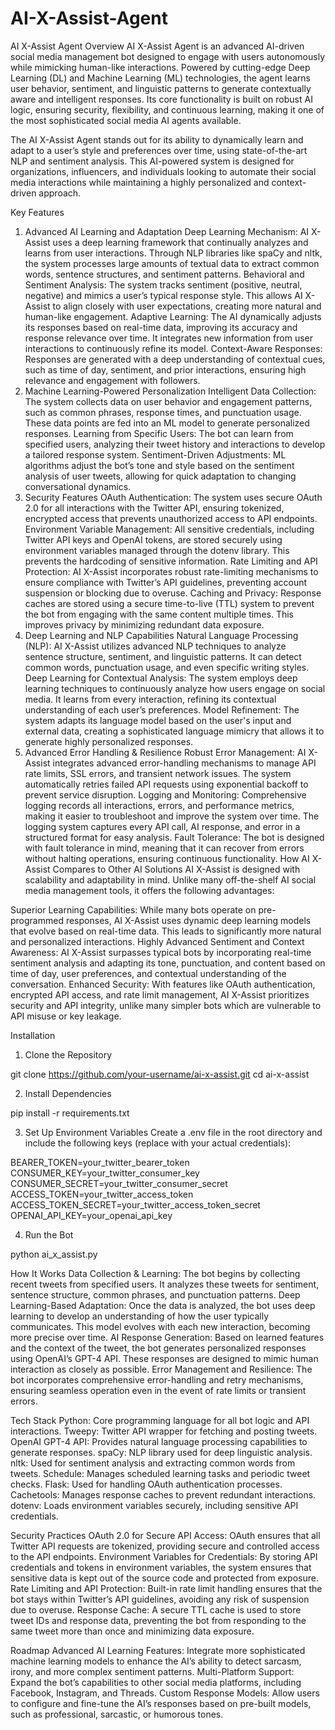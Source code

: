 # AI-X-Assist-Agent


AI X-Assist Agent
Overview
AI X-Assist Agent is an advanced AI-driven social media management bot designed to engage with users autonomously while mimicking human-like interactions. Powered by cutting-edge Deep Learning (DL) and Machine Learning (ML) technologies, the agent learns user behavior, sentiment, and linguistic patterns to generate contextually aware and intelligent responses. Its core functionality is built on robust AI logic, ensuring security, flexibility, and continuous learning, making it one of the most sophisticated social media AI agents available.

The AI X-Assist Agent stands out for its ability to dynamically learn and adapt to a user’s style and preferences over time, using state-of-the-art NLP and sentiment analysis. This AI-powered system is designed for organizations, influencers, and individuals looking to automate their social media interactions while maintaining a highly personalized and context-driven approach.

Key Features
1. Advanced AI Learning and Adaptation
Deep Learning Mechanism: AI X-Assist uses a deep learning framework that continually analyzes and learns from user interactions. Through NLP libraries like spaCy and nltk, the system processes large amounts of textual data to extract common words, sentence structures, and sentiment patterns.
Behavioral and Sentiment Analysis: The system tracks sentiment (positive, neutral, negative) and mimics a user’s typical response style. This allows AI X-Assist to align closely with user expectations, creating more natural and human-like engagement.
Adaptive Learning: The AI dynamically adjusts its responses based on real-time data, improving its accuracy and response relevance over time. It integrates new information from user interactions to continuously refine its model.
Context-Aware Responses: Responses are generated with a deep understanding of contextual cues, such as time of day, sentiment, and prior interactions, ensuring high relevance and engagement with followers.
2. Machine Learning-Powered Personalization
Intelligent Data Collection: The system collects data on user behavior and engagement patterns, such as common phrases, response times, and punctuation usage. These data points are fed into an ML model to generate personalized responses.
Learning from Specific Users: The bot can learn from specified users, analyzing their tweet history and interactions to develop a tailored response system.
Sentiment-Driven Adjustments: ML algorithms adjust the bot’s tone and style based on the sentiment analysis of user tweets, allowing for quick adaptation to changing conversational dynamics.
3. Security Features
OAuth Authentication: The system uses secure OAuth 2.0 for all interactions with the Twitter API, ensuring tokenized, encrypted access that prevents unauthorized access to API endpoints.
Environment Variable Management: All sensitive credentials, including Twitter API keys and OpenAI tokens, are stored securely using environment variables managed through the dotenv library. This prevents the hardcoding of sensitive information.
Rate Limiting and API Protection: AI X-Assist incorporates robust rate-limiting mechanisms to ensure compliance with Twitter’s API guidelines, preventing account suspension or blocking due to overuse.
Caching and Privacy: Response caches are stored using a secure time-to-live (TTL) system to prevent the bot from engaging with the same content multiple times. This improves privacy by minimizing redundant data exposure.
4. Deep Learning and NLP Capabilities
Natural Language Processing (NLP): AI X-Assist utilizes advanced NLP techniques to analyze sentence structure, sentiment, and linguistic patterns. It can detect common words, punctuation usage, and even specific writing styles.
Deep Learning for Contextual Analysis: The system employs deep learning techniques to continuously analyze how users engage on social media. It learns from every interaction, refining its contextual understanding of each user’s preferences.
Model Refinement: The system adapts its language model based on the user's input and external data, creating a sophisticated language mimicry that allows it to generate highly personalized responses.
5. Advanced Error Handling & Resilience
Robust Error Management: AI X-Assist integrates advanced error-handling mechanisms to manage API rate limits, SSL errors, and transient network issues. The system automatically retries failed API requests using exponential backoff to prevent service disruption.
Logging and Monitoring: Comprehensive logging records all interactions, errors, and performance metrics, making it easier to troubleshoot and improve the system over time. The logging system captures every API call, AI response, and error in a structured format for easy analysis.
Fault Tolerance: The bot is designed with fault tolerance in mind, meaning that it can recover from errors without halting operations, ensuring continuous functionality.
How AI X-Assist Compares to Other AI Solutions
AI X-Assist is designed with scalability and adaptability in mind. Unlike many off-the-shelf AI social media management tools, it offers the following advantages:

Superior Learning Capabilities: While many bots operate on pre-programmed responses, AI X-Assist uses dynamic deep learning models that evolve based on real-time data. This leads to significantly more natural and personalized interactions.
Highly Advanced Sentiment and Context Awareness: AI X-Assist surpasses typical bots by incorporating real-time sentiment analysis and adapting its tone, punctuation, and content based on time of day, user preferences, and contextual understanding of the conversation.
Enhanced Security: With features like OAuth authentication, encrypted API access, and rate limit management, AI X-Assist prioritizes security and API integrity, unlike many simpler bots which are vulnerable to API misuse or key leakage.



Installation
1. Clone the Repository

git clone https://github.com/your-username/ai-x-assist.git
cd ai-x-assist

2. Install Dependencies

pip install -r requirements.txt

3. Set Up Environment Variables
Create a .env file in the root directory and include the following keys (replace with your actual credentials):

BEARER_TOKEN=your_twitter_bearer_token
CONSUMER_KEY=your_twitter_consumer_key
CONSUMER_SECRET=your_twitter_consumer_secret
ACCESS_TOKEN=your_twitter_access_token
ACCESS_TOKEN_SECRET=your_twitter_access_token_secret
OPENAI_API_KEY=your_openai_api_key


4. Run the Bot

python ai_x_assist.py




How It Works
Data Collection & Learning: The bot begins by collecting recent tweets from specified users. It analyzes these tweets for sentiment, sentence structure, common phrases, and punctuation patterns.
Deep Learning-Based Adaptation: Once the data is analyzed, the bot uses deep learning to develop an understanding of how the user typically communicates. This model evolves with each new interaction, becoming more precise over time.
AI Response Generation: Based on learned features and the context of the tweet, the bot generates personalized responses using OpenAI’s GPT-4 API. These responses are designed to mimic human interaction as closely as possible.
Error Management and Resilience: The bot incorporates comprehensive error-handling and retry mechanisms, ensuring seamless operation even in the event of rate limits or transient errors.


Tech Stack
Python: Core programming language for all bot logic and API interactions.
Tweepy: Twitter API wrapper for fetching and posting tweets.
OpenAI GPT-4 API: Provides natural language processing capabilities to generate responses.
spaCy: NLP library used for deep linguistic analysis.
nltk: Used for sentiment analysis and extracting common words from tweets.
Schedule: Manages scheduled learning tasks and periodic tweet checks.
Flask: Used for handling OAuth authentication processes.
Cachetools: Manages response caches to prevent redundant interactions.
dotenv: Loads environment variables securely, including sensitive API credentials.


Security Practices
OAuth 2.0 for Secure API Access: OAuth ensures that all Twitter API requests are tokenized, providing secure and controlled access to the API endpoints.
Environment Variables for Credentials: By storing API credentials and tokens in environment variables, the system ensures that sensitive data is kept out of the source code and protected from exposure.
Rate Limiting and API Protection: Built-in rate limit handling ensures that the bot stays within Twitter’s API guidelines, avoiding any risk of suspension due to overuse.
Response Cache: A secure TTL cache is used to store tweet IDs and response data, preventing the bot from responding to the same tweet more than once and minimizing data exposure.


Roadmap
Advanced AI Learning Features: Integrate more sophisticated machine learning models to enhance the AI’s ability to detect sarcasm, irony, and more complex sentiment patterns.
Multi-Platform Support: Expand the bot’s capabilities to other social media platforms, including Facebook, Instagram, and Threads.
Custom Response Models: Allow users to configure and fine-tune the AI’s responses based on pre-built models, such as professional, sarcastic, or humorous tones.



